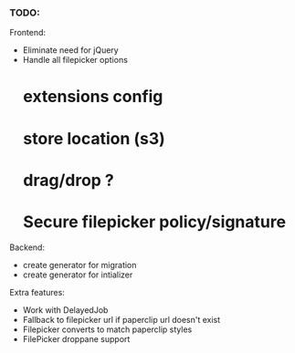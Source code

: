 ### TODO:

Frontend:
* Eliminate need for jQuery
* Handle all filepicker options
  # extensions  config
  # store location (s3)
  # drag/drop ?
  # Secure filepicker policy/signature

Backend:
* create generator for migration
* create generator for intializer

Extra features:
* Work with DelayedJob
* Fallback to filepicker url if paperclip url doesn't exist
* Filepicker converts to match paperclip styles
* FilePicker droppane support
